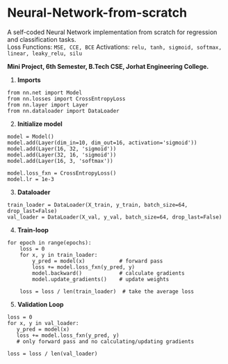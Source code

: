 # Neural-Network-from-scratch
A self-coded Neural Network implementation from scratch for regression and classification tasks.  
Loss Functions: `MSE, CCE, BCE`
Activations: ```relu, tanh, sigmoid, softmax, linear, leaky_relu, silu```  

**Mini Project, 6th Semester, B.Tech CSE, Jorhat Engineering College.**

1. **Imports**
```
from nn.net import Model
from nn.losses import CrossEntropyLoss
from nn.layer import Layer
from nn.dataloader import DataLoader  
 ``` 
2. **Initialize model**  
 ```
model = Model()
model.add(Layer(dim_in=10, dim_out=16, activation='sigmoid'))
model.add(Layer(16, 32, 'sigmoid'))
model.add(Layer(32, 16, 'sigmoid'))
model.add(Layer(16, 3, 'softmax'))

model.loss_fxn = CrossEntropyLoss()
model.lr = 1e-3  
```  
3. **Dataloader**
```
train_loader = DataLoader(X_train, y_train, batch_size=64, drop_last=False)
val_loader = DataLoader(X_val, y_val, batch_size=64, drop_last=False)  
```
4. **Train-loop** 
```
for epoch in range(epochs):
    loss = 0
    for x, y in train_loader:
        y_pred = model(x)           # forward pass
        loss += model.loss_fxn(y_pred, y)
        model.backward()            # calculate gradients
        model.update_gradients()    # update weights

    loss = loss / len(train_loader)  # take the average loss  
```
5. **Validation Loop**  
 ```
loss = 0
for x, y in val_loader:
    y_pred = model(x)
    loss += model.loss_fxn(y_pred, y)
    # only forward pass and no calculating/updating gradients

loss = loss / len(val_loader)  
```
